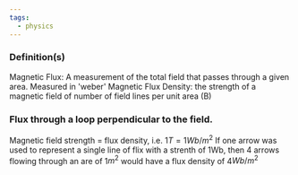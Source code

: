 ```yaml
---
tags:
  - physics
---
```

### Definition(s)
Magnetic Flux: A measurement of the total field that passes through a given area. Measured in 'weber' 
Magnetic Flux Density: the strength of a magnetic field of number of field lines per unit area (B)



### Flux through a loop perpendicular to the field. 
Magnetic field strength = flux density, i.e.
$1T = 1Wb$/$m^2$
If one arrow was used to represent a single line of flix with a strenth of 1Wb, then 4 arrows flowing through an are of 1$m^2$ would have a flux density of 4$Wb/m^2$





